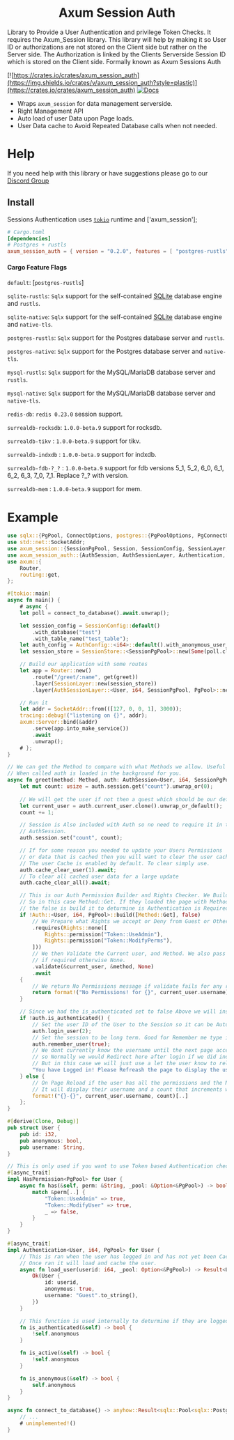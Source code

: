 <h1 align="center">
 Axum Session Auth
</h1>

Library to Provide a User Authentication and privilege Token Checks. It requires the Axum_Session library.
This library will help by making it so User ID or authorizations are not stored on the Client side but rather on the Server side.
The Authorization is linked by the Clients Serverside Session ID which is stored on the Client side. Formally known as Axum Sessions Auth

[![https://crates.io/crates/axum_session_auth](https://img.shields.io/crates/v/axum_session_auth?style=plastic)](https://crates.io/crates/axum_session_auth)
[![Docs](https://docs.rs/axum_session_auth/badge.svg)](https://docs.rs/axum_session_auth)

- Wraps `axum_session` for data management serverside.
- Right Management API
- Auto load of user Data upon Page loads.
- User Data cache to Avoid Repeated Database calls when not needed.

# Help

If you need help with this library or have suggestions please go to our [Discord Group](https://discord.gg/gVXNDwpS3Z)

## Install

 Sessions Authentication uses [`tokio`] runtime and ['axum_session'];

[`tokio`]: https://github.com/tokio-rs/tokio
[`native-tls`]: https://crates.io/crates/native-tls
[`rustls`]: https://crates.io/crates/rustls
[`sqlx`]: https://crates.io/crates/sqlx
[`axum_session`]: https://crates.io/crates/axum_session

```toml
# Cargo.toml
[dependencies]
# Postgres + rustls
axum_session_auth = { version = "0.2.0", features = [ "postgres-rustls" ] }
```

#### Cargo Feature Flags
`default`: [`postgres-rustls`]

`sqlite-rustls`: `Sqlx` support for the self-contained [SQLite](https://sqlite.org/) database engine and `rustls`.

`sqlite-native`: `Sqlx` support for the self-contained [SQLite](https://sqlite.org/) database engine and `native-tls`.

`postgres-rustls`: `Sqlx` support for the Postgres database server and `rustls`.

`postgres-native`: `Sqlx` support for the Postgres database server and `native-tls`.

`mysql-rustls`: `Sqlx` support for the MySQL/MariaDB database server and `rustls`.

`mysql-native`: `Sqlx` support for the MySQL/MariaDB database server and `native-tls`.

`redis-db`:  `redis 0.23.0` session support.

`surrealdb-rocksdb`: `1.0.0-beta.9` support for rocksdb.

`surrealdb-tikv` : `1.0.0-beta.9` support for tikv.

`surrealdb-indxdb` : `1.0.0-beta.9` support for indxdb.

`surrealdb-fdb-?_?` : `1.0.0-beta.9` support for fdb versions 5_1, 5_2, 6_0, 6_1, 6_2, 6_3, 7_0, 7_1. Replace ?_? with version.

`surrealdb-mem` : `1.0.0-beta.9` support for mem.

# Example

```rust
use sqlx::{PgPool, ConnectOptions, postgres::{PgPoolOptions, PgConnectOptions}};
use std::net::SocketAddr;
use axum_session::{SessionPgPool, Session, SessionConfig, SessionLayer, DatabasePool};
use axum_session_auth::{AuthSession, AuthSessionLayer, Authentication, AuthConfig};
use axum::{
    Router,
    routing::get,
};

#[tokio::main]
async fn main() {
    # async {
    let poll = connect_to_database().await.unwrap();

    let session_config = SessionConfig::default()
        .with_database("test")
        .with_table_name("test_table");
    let auth_config = AuthConfig::<i64>::default().with_anonymous_user_id(Some(1));
    let session_store = SessionStore::<SessionPgPool>::new(Some(poll.clone().into()), session_config);

    // Build our application with some routes
    let app = Router::new()
        .route("/greet/:name", get(greet))
        .layer(SessionLayer::new(session_store))
        .layer(AuthSessionLayer::<User, i64, SessionPgPool, PgPool>::new(Some(poll)).with_config(auth_config));

    // Run it
    let addr = SocketAddr::from(([127, 0, 0, 1], 3000));
    tracing::debug!("listening on {}", addr);
    axum::Server::bind(&addr)
        .serve(app.into_make_service())
        .await
        .unwrap();
    # };
}

// We can get the Method to compare with what Methods we allow. Useful if this supports multiple methods.
// When called auth is loaded in the background for you.
async fn greet(method: Method, auth: AuthSession<User, i64, SessionPgPool, PgPool>) -> &'static str {
    let mut count: usize = auth.session.get("count").unwrap_or(0);
    
    // We will get the user if not then a guest which should be our default.
    let current_user = auth.current_user.clone().unwrap_or_default();
    count += 1;

    // Session is Also included with Auth so no need to require it in the function arguments if your using
    // AuthSession.
    auth.session.set("count", count);

    // If for some reason you needed to update your Users Permissions 
    // or data that is cached then you will want to clear the user cache if it is enabled.
    // The user Cache is enabled by default. To clear simply use.
    auth.cache_clear_user(1).await;
    // To clear all cached user data for a large update
    auth.cache_clear_all().await;

    // This is our Auth Permission Builder and Rights Checker. We Build it with the Methods to check for
    // So in this case Method::Get. If they loaded the page with Method::Post it will fail with the no Permissions! error.
    // the false is build it to deturmine is Authentication is Required or not. this runs is_authenticated() when true. 
    if !Auth::<User, i64, PgPool>::build([Method::Get], false)
        // We Prepare what Rights we accept or Deny from Guest or Other users.
        .requires(Rights::none([
            Rights::permission("Token::UseAdmin"),
            Rights::permission("Token::ModifyPerms"),
        ]))
        // We then Validate the Current user, and Method. We also pass our Database along for database permissions checking
        // if required otherwise None.
        .validate(&current_user, &method, None)
        .await
    {
        // We return No Permissions message if validate fails for any reason.
        return format!("No Permissions! for {}", current_user.username)[];
    }

    // Since we had the is_authenticated set to false Above we will instead use it to login our Guest user. 
    if !auth.is_authenticated() {
        // Set the user ID of the User to the Session so it can be Auto Loaded the next load or redirect
        auth.login_user(2);
        // Set the session to be long term. Good for Remember me type instances.
        auth.remember_user(true);
        // We dont currently know the username until the next page access.
        // so Normally we would Redirect here after login if we did indeed login.
        // But in this case we will just use a let the user know to reload the page for the example.
        "You have Logged in! Please Refreash the page to display the username and counter."
    } else {
        // On Page Reload if the user has all the permissions and the Method is correct and they are logged in
        // It will display their username and a count that increments with each page refreash.
        format!("{}-{}", current_user.username, count)[..]
    };
}

#[derive(Clone, Debug)]
pub struct User {
    pub id: i32,
    pub anonymous: bool,
    pub username: String,
}

// This is only used if you want to use Token based Authentication checks
#[async_trait]
impl HasPermission<PgPool> for User {
    async fn has(&self, perm: &String, _pool: &Option<&PgPool>) -> bool {
        match &perm[..] {
            "Token::UseAdmin" => true,
            "Token::ModifyUser" => true,
            _ => false,
        }
    }
}

#[async_trait]
impl Authentication<User, i64, PgPool> for User {
    // This is ran when the user has logged in and has not yet been Cached in the system.
    // Once ran it will load and cache the user.
    async fn load_user(userid: i64, _pool: Option<&PgPool>) -> Result<User> {
        Ok(User {
            id: userid,
            anonymous: true,
            username: "Guest".to_string(),
        })
    }

    // This function is used internally to deturmine if they are logged in or not.
    fn is_authenticated(&self) -> bool {
        !self.anonymous
    }

    fn is_active(&self) -> bool {
        !self.anonymous
    }

    fn is_anonymous(&self) -> bool {
        self.anonymous
    }
}

async fn connect_to_database() -> anyhow::Result<sqlx::Pool<sqlx::Postgres>> {
    // ...
    # unimplemented!()
}
```